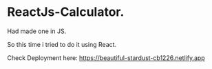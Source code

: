 # ReactJs-Calculator.

Had made one in JS.

So this time i tried to do it using React.

Check Deployment here: https://beautiful-stardust-cb1226.netlify.app
